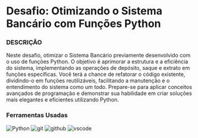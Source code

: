 # Desafio: Otimizando o Sistema Bancário com Funções Python

### DESCRIÇÃO
Neste desafio, otimizar o Sistema Bancário previamente desenvolvido com o uso de funções Python. O objetivo é aprimorar a estrutura e a eficiência do sistema, implementando as operações de depósito, saque e extrato em funções específicas. Você terá a chance de refatorar o código existente, dividindo-o em funções reutilizáveis, facilitando a manutenção e o entendimento do sistema como um todo. Prepare-se para aplicar conceitos avançados de programação e demonstrar sua habilidade em criar soluções mais elegantes e eficientes utilizando Python.


### Ferramentas Usadas
![Python](https://img.shields.io/badge/python-3670A0?style=for-the-badge&logo=python&logoColor=ffdd54)
![git](https://img.shields.io/badge/git-234234?style=for-the-badge&logo=git&logoColor=white)
![github](https://img.shields.io/badge/github-%23456789?style=for-the-badge&logo=github&logoColor=white)
![vscode](https://img.shields.io/badge/vscode-344?style=for-the-badge&logo=vscode&logoColor=ffdd54)